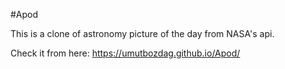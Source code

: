 #Apod

This is a clone of astronomy picture of the day from NASA's api.

Check it from here: https://umutbozdag.github.io/Apod/
